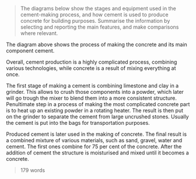 > The diagrams below show the stages and equipment used in the cement-making process, and how cement is used to produce concrete for building purposes.
> Summarise the information by selecting and reporting the main features, and make comparisons where relevant.

The diagram above shows the process of making the concrete and its main component cement.

Overall, cement production is a highly complicated process, combining various technologies, while concrete is a result of mixing everything at once.

The first stage of making a cement is combining limestone and clay in a grinder. This allows to crush those components into a powder, which later will go trough the mixer to blend them into a more consistent structure. Penultimate step in a process of making the most complicated concrete part is to heat up an existing powder in a rotating heater. The result is then put on the grinder to separate the cement from large uncrushed stones. Usually the cement is put into the bags for transportation purposes.

Produced cement is later used in the making of concrete. The final result is a combined mixture of various materials, such as sand, gravel, water and cement. The first ones combine for 75 per cent of the concrete. After the addition of cement the structure is moisturised and mixed until it becomes a concrete.
> 179 words
